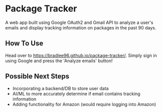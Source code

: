 # Package Tracker

A web app built using Google OAuth2 and Gmail API to analyze a user's emails and display tracking information on packages in the past 90 days.

## How To Use

Head over to https://bradlee96.github.io/package-tracker/. Simply sign in using Google and press the 'Analyze emails' button!

## Possible Next Steps

- Incorporating a backend/DB to store user data
- AI/ML to more accurately determine if email contains tracking information
- Adding functionality for Amazon (would require logging into Amazon)
